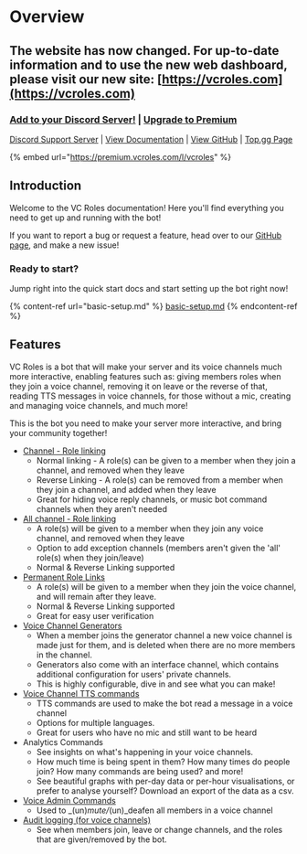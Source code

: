 # Overview

## The website has now changed. For up-to-date information and to use the new web dashboard, please visit our new site: [https://vcroles.com](https://vcroles.com)



















### [Add to your Discord Server!](https://discord.com/api/oauth2/authorize?client\_id=775025797034541107\&permissions=1039166576\&scope=bot%20applications.commands) | [Upgrade to Premium](https://cde90.gumroad.com/l/vcroles)

[Discord Support Server](https://discord.com/invite/yHU6qcgNPy) | [View Documentation](https://www.vcroles.com/) | [View GitHub](https://github.com/CDE90/VCRoles) | [Top.gg Page](https://top.gg/bot/775025797034541107)

{% embed url="https://premium.vcroles.com/l/vcroles" %}

## Introduction

Welcome to the VC Roles documentation! Here you'll find everything you need to get up and running with the bot!

If you want to report a bug or request a feature, head over to our [GitHub page](https://github.com/CDE90/VCRoles), and make a new issue!

### Ready to start?

Jump right into the quick start docs and start setting up the bot right now!

{% content-ref url="basic-setup.md" %}
[basic-setup.md](basic-setup.md)
{% endcontent-ref %}

## Features

VC Roles is a bot that will make your server and its voice channels much more interactive, enabling features such as: giving members roles when they join a voice channel, removing it on leave or the reverse of that, reading TTS messages in voice channels, for those without a mic, creating and managing voice channels, and much more!&#x20;

This is the bot you need to make your server more interactive, and bring your community together!

* [Channel - Role linking](commands/commands/linking-and-unlinking.md)
  * Normal linking - A role(s) can be given to a member when they join a channel, and removed when they leave
  * Reverse Linking - A role(s) can be removed from a member when they join a channel, and added when they leave
  * Great for hiding voice reply channels, or music bot command channels when they aren't needed
* [All channel - Role linking](commands/commands/all-linking.md)
  * A role(s) will be given to a member when they join any voice channel, and removed when they leave
  * Option to add exception channels (members aren't given the 'all' role(s) when they join/leave)
  * Normal & Reverse Linking supported
* [Permanent Role Links](commands/commands/permanent-linking.md)
  * A role(s) will be given to a member when they join the voice channel, and will remain after they leave.
  * Normal & Reverse Linking supported
  * Great for easy user verification
* [Voice Channel Generators](commands/commands/voice-channel-generators.md)
  * When a member joins the generator channel a new voice channel is made just for them, and is deleted when there are no more members in the channel.
  * Generators also come with an interface channel, which contains additional configuration for users' private channels.
  * This is highly configurable, dive in and see what you can make!
* [Voice Channel TTS commands](commands/commands/tts-commands.md)
  * TTS commands are used to make the bot read a message in a voice channel
  * Options for multiple languages.
  * Great for users who have no mic and still want to be heard
* Analytics Commands
  * See insights on what's happening in your voice channels.
  * How much time is being spent in them? How many times do people join? How many commands are being used? and more!
  * See beautiful graphs with per-day data or per-hour visualisations, or prefer to analyse yourself? Download an export of the data as a csv.
* [Voice Admin Commands](commands/commands/voice-admin-commands.md)
  * Used to _(un)_mute/_(un)_deafen all members in a voice channel
* [Audit logging (for voice channels)](commands/commands/audit-logging.md)
  * See when members join, leave or change channels, and the roles that are given/removed by the bot.
